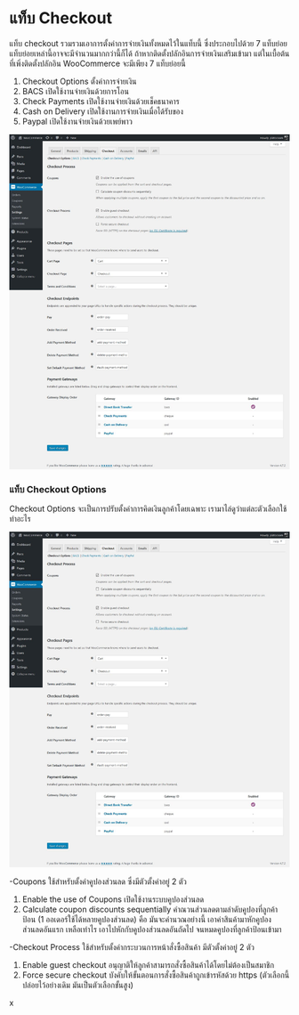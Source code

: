 # แท็บ Checkout

แท็บ checkout รวมรวมเอาการตั้งค่าการจ่ายเงินทั้งหมดไว้ในแท็บนี้ ซึ่งประกอบไปด้วย 7 แท็บย่อย  แท็บย่อยเหล่านี้อาจจะมีจำนวนมากกว่านี้ก็ได้ ถ้าหากติดตั้งปลักอินการจ่ายเงินเสริมเข้ามา แต่ในเบื้อต้นที่เพิ่งติดตั้งปลักอิน WooCommerce จะมีเพียง 7 แท็บย่อยนี้

1. Checkout Options ตั้งค่าการจ่ายเงิน
2. BACS เปิดใช้งานจ่ายเงินด้วยการโอน
3. Check Payments เปิดใช้งานจ่ายเงินด้วยเช็คธนาคาร
4. Cash on Delivery เปิดใช้งานการจ่ายเงินเมื่อได้รับของ
5. Paypal เปิดใช้งานจ่ายเงินด้วยเพย์พาว

![](/assets/2017-02-01_13-10-18.jpg)

### แท็บ Checkout Options

Checkout Options จะเป็นการปรับตั้งค่าการคิดเงินลูกค้าโดยเฉพาะ เรามาไล่ดูว่าแต่ละตัวเลือกใช้ทำอะไร

![](/assets/2017-02-01_13-10-18.jpg)

-Coupons ใช้สำหรับตั้งค่าคูปองส่วนลด ซึ่งมีตัวตั้งค่าอยู่ 2 ตัว

1. Enable the use of Coupons เปิดใช้งานระบบคูปองส่วนลด
2.  Calculate coupon discounts sequentially คำณวนส่วนลดตามลำดับคูปองที่ลูกค้าป้อน \(1 ออเดอร์ใช้ได้หลายคูปองส่วนลด\) คือ มันจะคำนวณอย่างนี้ เอาค่าสินค้ามาหักคูปองส่วนลดอันแรก เหลือเท่าไร เอาไปหักกับคูปองส่วนลดอันถัดไป จนหมดคูปองที่ลูกค้าป้อนเข้ามา

-Checkout Process ใช้สำหรับตั้งค่ากระบวนการหน้าสั่งซื้อสินค้า มีตัวตั้งค่าอยู่ 2 ตัว

1.  Enable guest checkout อนุญาติให้ลูกค้าสามารถสั่งซื้อสินค้าได้โดยไม่ต้องเป็นสมาชิก 
2.  Force secure checkout บังคับให้ขั้นตอนการสั่งซื้อสินค้าถูกเข้ารหัสด้วย https \(ตัวเลือกนี้ปล่อยไว้อย่างเดิม มันเป็นตัวเลือกขั้นสูง\)















x



